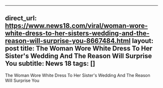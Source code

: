 
---
direct_url: https://www.news18.com/viral/woman-wore-white-dress-to-her-sisters-wedding-and-the-reason-will-surprise-you-8667484.html
layout: post
title: The Woman Wore White Dress To Her Sister's Wedding And The Reason Will Surprise You
subtitle: News 18
tags: []
---

The Woman Wore White Dress To Her Sister's Wedding And The Reason Will Surprise You
